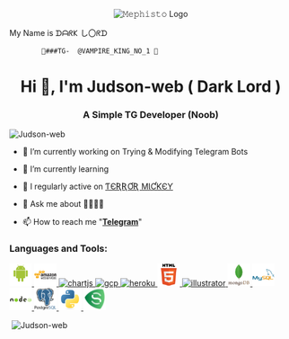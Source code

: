    <p align="center">
  <img src="https://i.ibb.co/xmYdG7m/images-removebg-preview.png" alt="𝙼𝚎𝚙𝚑𝚒𝚜𝚝𝚘 Logo">
</p>       
            My Name is ᗪᗩᖇ𐌊 し〇ᖇᗪ

            🔵###TG-  @VAMPIRE_KING_NO_1 🔵


<h1 align="center">Hi 👋, I'm Judson-web ( Dark Lord )</h1>
<h3 align="center">A Simple TG Developer (Noob)</h3>

<p align="left"> <img src="https://komarev.com/ghpvc/?username=Judson-web&label=Profile%20views&color=0e75b6&style=flat" alt="Judson-web" /> </p>

- 🔭 I’m currently working on Trying & Modifying Telegram Bots

- 🌱 I’m currently learning

- 📝 I regularly active on [ƬЄƦƦƠƦ MƖƇƘЄƳ](https://telegram.dog/VAMPIRE_KING_NO_1)

- 💬 Ask me about **👲😁😁😁**

- 📫 How to reach me "**[Telegram](https://telegram.dog/VAMPIRE_KING_NO_1)**"


<h3 align="left">Languages and Tools:</h3>
<p align="left"> <a href="https://developer.android.com" target="_blank"> <img src="https://raw.githubusercontent.com/devicons/devicon/master/icons/android/android-original-wordmark.svg" alt="android" width="40" height="40"/> </a> <a href="https://aws.amazon.com" target="_blank"> <img src="https://raw.githubusercontent.com/devicons/devicon/master/icons/amazonwebservices/amazonwebservices-original-wordmark.svg" alt="aws" width="40" height="40"/> </a> <a href="https://www.chartjs.org" target="_blank"> <img src="https://www.chartjs.org/media/logo-title.svg" alt="chartjs" width="40" height="40"/> </a> <a href="https://cloud.google.com" target="_blank"> <img src="https://www.vectorlogo.zone/logos/google_cloud/google_cloud-icon.svg" alt="gcp" width="40" height="40"/> </a> <a href="https://heroku.com" target="_blank"> <img src="https://www.vectorlogo.zone/logos/heroku/heroku-icon.svg" alt="heroku" width="40" height="40"/> </a> <a href="https://www.w3.org/html/" target="_blank"> <img src="https://raw.githubusercontent.com/devicons/devicon/master/icons/html5/html5-original-wordmark.svg" alt="html5" width="40" height="40"/> </a> <a href="https://www.adobe.com/in/products/illustrator.html" target="_blank"> <img src="https://www.vectorlogo.zone/logos/adobe_illustrator/adobe_illustrator-icon.svg" alt="illustrator" width="40" height="40"/> </a> <a href="https://www.mongodb.com/" target="_blank"> <img src="https://raw.githubusercontent.com/devicons/devicon/master/icons/mongodb/mongodb-original-wordmark.svg" alt="mongodb" width="40" height="40"/> </a> <a href="https://www.mysql.com/" target="_blank"> <img src="https://raw.githubusercontent.com/devicons/devicon/master/icons/mysql/mysql-original-wordmark.svg" alt="mysql" width="40" height="40"/> </a> <a href="https://nodejs.org" target="_blank"> <img src="https://raw.githubusercontent.com/devicons/devicon/master/icons/nodejs/nodejs-original-wordmark.svg" alt="nodejs" width="40" height="40"/> </a> <a href="https://www.postgresql.org" target="_blank"> <img src="https://raw.githubusercontent.com/devicons/devicon/master/icons/postgresql/postgresql-original-wordmark.svg" alt="postgresql" width="40" height="40"/> </a> <a href="https://www.python.org" target="_blank"> <img src="https://raw.githubusercontent.com/devicons/devicon/master/icons/python/python-original.svg" alt="python" width="40" height="40"/> </a> <a href="https://scully.io/" target="_blank"> <img src="https://raw.githubusercontent.com/scullyio/scully/main/assets/logos/SVG/scullyio-icon.svg" alt="scully" width="40" height="40"/> </a> </p>

<p>&nbsp;<img align="center" src="https://github-readme-stats.vercel.app/api?username=Judson-web&show_icons=true&locale=en" alt="Judson-web" /></p>

